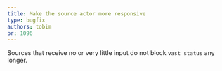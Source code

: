 ```yaml
---
title: Make the source actor more responsive
type: bugfix
authors: tobim
pr: 1096
---
```


Sources that receive no or very little input do not block `vast status` any
longer.
